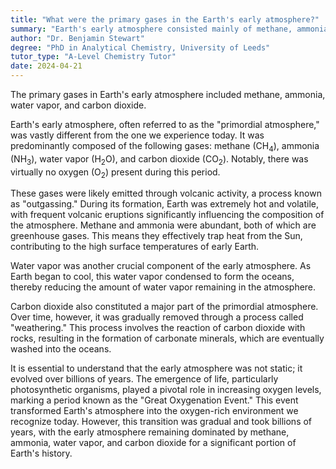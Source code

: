 ```yaml
---
title: "What were the primary gases in the Earth's early atmosphere?"
summary: "Earth's early atmosphere consisted mainly of methane, ammonia, water vapor, and carbon dioxide, which played a crucial role in shaping the planet's environment and supporting the development of life."
author: "Dr. Benjamin Stewart"
degree: "PhD in Analytical Chemistry, University of Leeds"
tutor_type: "A-Level Chemistry Tutor"
date: 2024-04-21
---
```


The primary gases in Earth's early atmosphere included methane, ammonia, water vapor, and carbon dioxide.

Earth's early atmosphere, often referred to as the "primordial atmosphere," was vastly different from the one we experience today. It was predominantly composed of the following gases: methane ($\text{CH}_4$), ammonia ($\text{NH}_3$), water vapor ($\text{H}_2\text{O}$), and carbon dioxide ($\text{CO}_2$). Notably, there was virtually no oxygen ($\text{O}_2$) present during this period.

These gases were likely emitted through volcanic activity, a process known as "outgassing." During its formation, Earth was extremely hot and volatile, with frequent volcanic eruptions significantly influencing the composition of the atmosphere. Methane and ammonia were abundant, both of which are greenhouse gases. This means they effectively trap heat from the Sun, contributing to the high surface temperatures of early Earth.

Water vapor was another crucial component of the early atmosphere. As Earth began to cool, this water vapor condensed to form the oceans, thereby reducing the amount of water vapor remaining in the atmosphere.

Carbon dioxide also constituted a major part of the primordial atmosphere. Over time, however, it was gradually removed through a process called "weathering." This process involves the reaction of carbon dioxide with rocks, resulting in the formation of carbonate minerals, which are eventually washed into the oceans.

It is essential to understand that the early atmosphere was not static; it evolved over billions of years. The emergence of life, particularly photosynthetic organisms, played a pivotal role in increasing oxygen levels, marking a period known as the "Great Oxygenation Event." This event transformed Earth's atmosphere into the oxygen-rich environment we recognize today. However, this transition was gradual and took billions of years, with the early atmosphere remaining dominated by methane, ammonia, water vapor, and carbon dioxide for a significant portion of Earth's history.
    